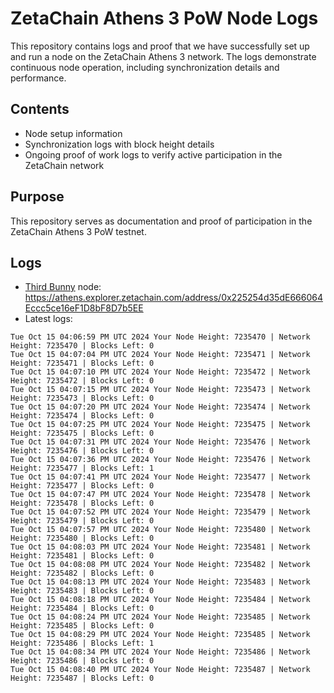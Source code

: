 # ZetaChain Athens 3 PoW Node Logs
This repository contains logs and proof that we have successfully set up and run a node on the ZetaChain Athens 3 network. The logs demonstrate continuous node operation, including synchronization details and performance.

## Contents
- Node setup information
- Synchronization logs with block height details
- Ongoing proof of work logs to verify active participation in the ZetaChain network

## Purpose
This repository serves as documentation and proof of participation in the ZetaChain Athens 3 PoW testnet.

## Logs

- [Third Bunny](https://thirdbunny.xyz/) node: https://athens.explorer.zetachain.com/address/0x225254d35dE666064Eccc5ce16eF1D8bF8D7b5EE
- Latest logs:
```
Tue Oct 15 04:06:59 PM UTC 2024 Your Node Height: 7235470 | Network Height: 7235470 | Blocks Left: 0
Tue Oct 15 04:07:04 PM UTC 2024 Your Node Height: 7235471 | Network Height: 7235471 | Blocks Left: 0
Tue Oct 15 04:07:10 PM UTC 2024 Your Node Height: 7235472 | Network Height: 7235472 | Blocks Left: 0
Tue Oct 15 04:07:15 PM UTC 2024 Your Node Height: 7235473 | Network Height: 7235473 | Blocks Left: 0
Tue Oct 15 04:07:20 PM UTC 2024 Your Node Height: 7235474 | Network Height: 7235474 | Blocks Left: 0
Tue Oct 15 04:07:25 PM UTC 2024 Your Node Height: 7235475 | Network Height: 7235475 | Blocks Left: 0
Tue Oct 15 04:07:31 PM UTC 2024 Your Node Height: 7235476 | Network Height: 7235476 | Blocks Left: 0
Tue Oct 15 04:07:36 PM UTC 2024 Your Node Height: 7235476 | Network Height: 7235477 | Blocks Left: 1
Tue Oct 15 04:07:41 PM UTC 2024 Your Node Height: 7235477 | Network Height: 7235477 | Blocks Left: 0
Tue Oct 15 04:07:47 PM UTC 2024 Your Node Height: 7235478 | Network Height: 7235478 | Blocks Left: 0
Tue Oct 15 04:07:52 PM UTC 2024 Your Node Height: 7235479 | Network Height: 7235479 | Blocks Left: 0
Tue Oct 15 04:07:57 PM UTC 2024 Your Node Height: 7235480 | Network Height: 7235480 | Blocks Left: 0
Tue Oct 15 04:08:03 PM UTC 2024 Your Node Height: 7235481 | Network Height: 7235481 | Blocks Left: 0
Tue Oct 15 04:08:08 PM UTC 2024 Your Node Height: 7235482 | Network Height: 7235482 | Blocks Left: 0
Tue Oct 15 04:08:13 PM UTC 2024 Your Node Height: 7235483 | Network Height: 7235483 | Blocks Left: 0
Tue Oct 15 04:08:18 PM UTC 2024 Your Node Height: 7235484 | Network Height: 7235484 | Blocks Left: 0
Tue Oct 15 04:08:24 PM UTC 2024 Your Node Height: 7235485 | Network Height: 7235485 | Blocks Left: 0
Tue Oct 15 04:08:29 PM UTC 2024 Your Node Height: 7235485 | Network Height: 7235486 | Blocks Left: 1
Tue Oct 15 04:08:34 PM UTC 2024 Your Node Height: 7235486 | Network Height: 7235486 | Blocks Left: 0
Tue Oct 15 04:08:40 PM UTC 2024 Your Node Height: 7235487 | Network Height: 7235487 | Blocks Left: 0
```
